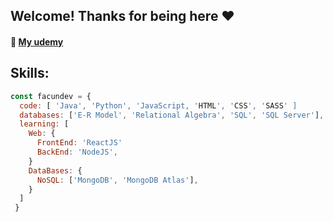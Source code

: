 ## Welcome! Thanks for being here ❤️
#### 📕 <a href="https://www.udemy.com/user/facundo-valentin-salazar-2/" targe="_blank"> My udemy </a>
## Skills:
```javascript
const facundev = {
  code: [ 'Java', 'Python', 'JavaScript, 'HTML', 'CSS', 'SASS' ]
  databases: ['E-R Model', 'Relational Algebra', 'SQL', 'SQL Server'],
  learning: [
    Web: {
      FrontEnd: 'ReactJS'
      BackEnd: 'NodeJS',
    }
    DataBases: {
      NoSQL: ['MongoDB', 'MongoDB Atlas'],
    }
  ]
 }
```
